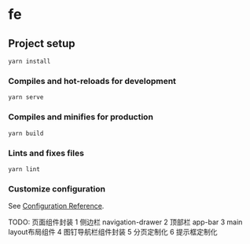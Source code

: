 # fe

## Project setup
```
yarn install
```

### Compiles and hot-reloads for development
```
yarn serve
```

### Compiles and minifies for production
```
yarn build
```

### Lints and fixes files
```
yarn lint
```

### Customize configuration
See [Configuration Reference](https://cli.vuejs.org/config/).


TODO:
页面组件封装 
1 侧边栏 navigation-drawer
2 顶部栏 app-bar
3 main layout布局组件
4 图钉导航栏组件封装
5 分页定制化
6 提示框定制化
